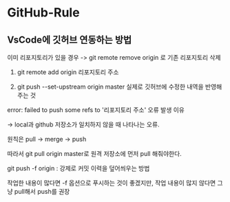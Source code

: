# GitHub-Rule

## VsCode에 깃허브 연동하는 방법 

이미 리포지토리가 있을 경우 -> git remote remove origin 로 기존 리포지토리 삭제 

1. git remote add origin 리포지토리 주소 

2. git push --set-upstream origin master 실제로 깃허브에 수정한 내역을 반영해주는 것 

error: failed to push some refs to '리포지토리 주소' 오류 발생 이유 

-> local과 github 저장소가 일치하지 않을 때 나타나는 오류. 
 
원칙은 pull -> merge -> push

따라서 git pull origin master로 원격 저장소에 먼저 pull 해줘야한다.

git push -f origin : 강제로 커밋 이력을 덮어씌우는 방법 

작업한 내용이 많다면 -f 옵션으로 푸시하는 것이 좋겠지만, 작업 내용이 많지 않다면 그냥 pull해서 push를 권장 



